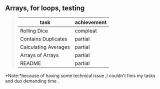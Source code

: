 ## Arrays, for loops, testing
>|task|achievement|
>|----|-----------|
>|Rolling Dice|compleat|
>|Contains Duplicates|partial|
>|Calculating Averages|partial|
>|Arrays of Arrays|partial|
>|README|partial|
*Note:*because of having some technical issue ,I couldn't finis my tasks and duo demanding time .
